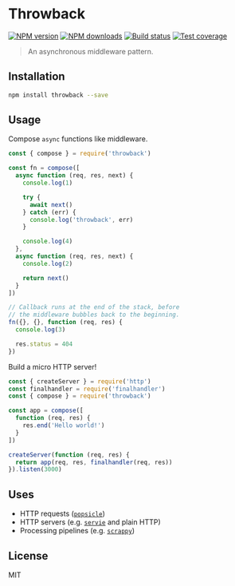 # Throwback

[![NPM version](https://img.shields.io/npm/v/throwback.svg?style=flat)](https://npmjs.org/package/throwback)
[![NPM downloads](https://img.shields.io/npm/dm/throwback.svg?style=flat)](https://npmjs.org/package/throwback)
[![Build status](https://img.shields.io/travis/serviejs/throwback.svg?style=flat)](https://travis-ci.org/serviejs/throwback)
[![Test coverage](https://img.shields.io/coveralls/serviejs/throwback.svg?style=flat)](https://coveralls.io/r/serviejs/throwback?branch=master)

> An asynchronous middleware pattern.

## Installation

```sh
npm install throwback --save
```

## Usage

Compose `async` functions like middleware.

```js
const { compose } = require('throwback')

const fn = compose([
  async function (req, res, next) {
    console.log(1)

    try {
      await next()
    } catch (err) {
      console.log('throwback', err)
    }

    console.log(4)
  },
  async function (req, res, next) {
    console.log(2)

    return next()
  }
])

// Callback runs at the end of the stack, before
// the middleware bubbles back to the beginning.
fn({}, {}, function (req, res) {
  console.log(3)

  res.status = 404
})
```

Build a micro HTTP server!

```js
const { createServer } = require('http')
const finalhandler = require('finalhandler')
const { compose } = require('throwback')

const app = compose([
  function (req, res) {
    res.end('Hello world!')
  }
])

createServer(function (req, res) {
  return app(req, res, finalhandler(req, res))
}).listen(3000)
```

## Uses

* HTTP requests ([`popsicle`](https://github.com/blakeembrey/popsicle))
* HTTP servers (e.g. [`servie`](https://github.com/serviejs/servie) and plain HTTP)
* Processing pipelines (e.g. [`scrappy`](https://github.com/blakeembrey/node-scrappy))

## License

MIT
